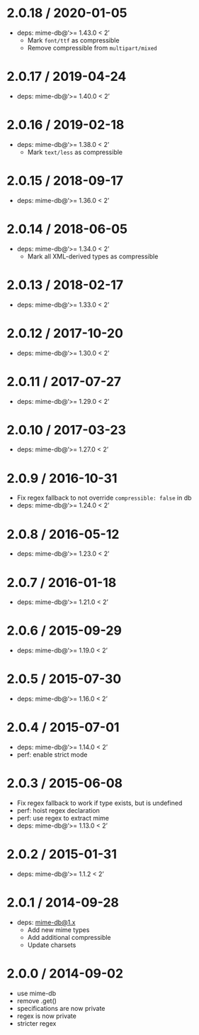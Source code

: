2.0.18 / 2020-01-05
===================

-   deps: mime-db@‘&gt;= 1.43.0 &lt; 2’
    -   Mark `font/ttf` as compressible
    -   Remove compressible from `multipart/mixed`

2.0.17 / 2019-04-24
===================

-   deps: mime-db@‘&gt;= 1.40.0 &lt; 2’

2.0.16 / 2019-02-18
===================

-   deps: mime-db@‘&gt;= 1.38.0 &lt; 2’
    -   Mark `text/less` as compressible

2.0.15 / 2018-09-17
===================

-   deps: mime-db@‘&gt;= 1.36.0 &lt; 2’

2.0.14 / 2018-06-05
===================

-   deps: mime-db@‘&gt;= 1.34.0 &lt; 2’
    -   Mark all XML-derived types as compressible

2.0.13 / 2018-02-17
===================

-   deps: mime-db@‘&gt;= 1.33.0 &lt; 2’

2.0.12 / 2017-10-20
===================

-   deps: mime-db@‘&gt;= 1.30.0 &lt; 2’

2.0.11 / 2017-07-27
===================

-   deps: mime-db@‘&gt;= 1.29.0 &lt; 2’

2.0.10 / 2017-03-23
===================

-   deps: mime-db@‘&gt;= 1.27.0 &lt; 2’

2.0.9 / 2016-10-31
==================

-   Fix regex fallback to not override `compressible: false` in db
-   deps: mime-db@‘&gt;= 1.24.0 &lt; 2’

2.0.8 / 2016-05-12
==================

-   deps: mime-db@‘&gt;= 1.23.0 &lt; 2’

2.0.7 / 2016-01-18
==================

-   deps: mime-db@‘&gt;= 1.21.0 &lt; 2’

2.0.6 / 2015-09-29
==================

-   deps: mime-db@‘&gt;= 1.19.0 &lt; 2’

2.0.5 / 2015-07-30
==================

-   deps: mime-db@‘&gt;= 1.16.0 &lt; 2’

2.0.4 / 2015-07-01
==================

-   deps: mime-db@‘&gt;= 1.14.0 &lt; 2’
-   perf: enable strict mode

2.0.3 / 2015-06-08
==================

-   Fix regex fallback to work if type exists, but is undefined
-   perf: hoist regex declaration
-   perf: use regex to extract mime
-   deps: mime-db@‘&gt;= 1.13.0 &lt; 2’

2.0.2 / 2015-01-31
==================

-   deps: mime-db@‘&gt;= 1.1.2 &lt; 2’

2.0.1 / 2014-09-28
==================

-   deps: mime-db@1.x
    -   Add new mime types
    -   Add additional compressible
    -   Update charsets

2.0.0 / 2014-09-02
==================

-   use mime-db
-   remove .get()
-   specifications are now private
-   regex is now private
-   stricter regex
